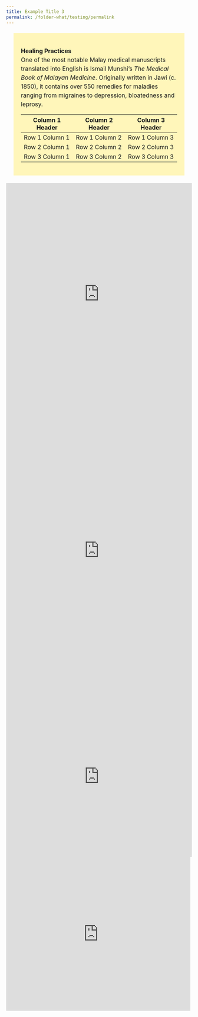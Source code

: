 ```yaml
---
title: Example Title 3
permalink: /folder-what/testing/permalink
---
```


<div style="background-colour: #fff6ba; padding: 20px; margin: 20px; background:#fff6ba; display:block; font-size:1rem; line-height:1.5rem;"> 

**Healing Practices**
<br>One of the most notable Malay medical manuscripts translated into English is Ismail Munshi’s *The Medical Book of Malayan Medicine*. Originally written in Jawi (c. 1850), it contains over 550 remedies for maladies ranging from migraines to depression, bloatedness and leprosy.
	
| **Column 1 Header** | **Column 2 Header** | **Column 3 Header** |
| --------------- | --------------- | --------------- |
| Row 1 Column 1 | Row 1 Column 2 | Row 1 Column 3 |
| Row 2 Column 1 | Row 2 Column 2 | Row 2 Column 3 |
| Row 3 Column 1 | Row 3 Column 2 | Row 3 Column 3 |
</div>


<iframe src="https://calendar.google.com/calendar/embed?src=c_eoglto4ou3h4ocarcgt48420qc%40group.calendar.google.com&ctz=Asia%2FSingapore" style="border: 0" width="100%" height="600" frameborder="0" scrolling="no"></iframe>

<iframe src="https://www.facebook.com/plugins/post.php?href=https%3A%2F%2Fwww.facebook.com%2Fspcasingapore%2Fposts%2F10159324200898155&show_text=true&width=500" width="100%" height="787" style="border:none;overflow:hidden" scrolling="no" frameborder="0" allowfullscreen="true" allow="autoplay; clipboard-write; encrypted-media; picture-in-picture; web-share"></iframe>

<iframe src="https://www.facebook.com/plugins/post.php?href=https%3A%2F%2Fwww.facebook.com%2Fphoto%2F%3Ffbid%3D351067130389572%26set%3Da.217120840450869%26__cft__[0]%3DAZUumcU20BI2SUWf5VZQB9Dlar2mqj3qVDUOWjudKXVKiHAKrdNFyZ8tOKW3oYVlvOsWcx_N2E0q6mKoqleFbwEFKxCibWr14Rjy9XDp7HBHq1lv1GYS-2ZR8Y_5-WPWPrpz-1zmtAA5PrRnETItnlgeYNdb3AAC-cOGAV2wEnquaw%26__tn__%3DEH-y-R&width=500&show_text=true&height=436&appId" width="100%" height="436" style="border:none;overflow:hidden" scrolling="no" frameborder="0" allowfullscreen="true" allow="autoplay; clipboard-write; encrypted-media; picture-in-picture; web-share"></iframe>

<iframe src="https://www.facebook.com/plugins/post.php?href=https%3A%2F%2Fwww.facebook.com%2FTEDEducation%2Fvideos%2F736817047487592&width=500&show_text=true&height=416&appId" width="500" height="416" style="border:none;overflow:hidden" scrolling="no" frameborder="0" allowfullscreen="true" allow="autoplay; clipboard-write; encrypted-media; picture-in-picture; web-share"></iframe>
